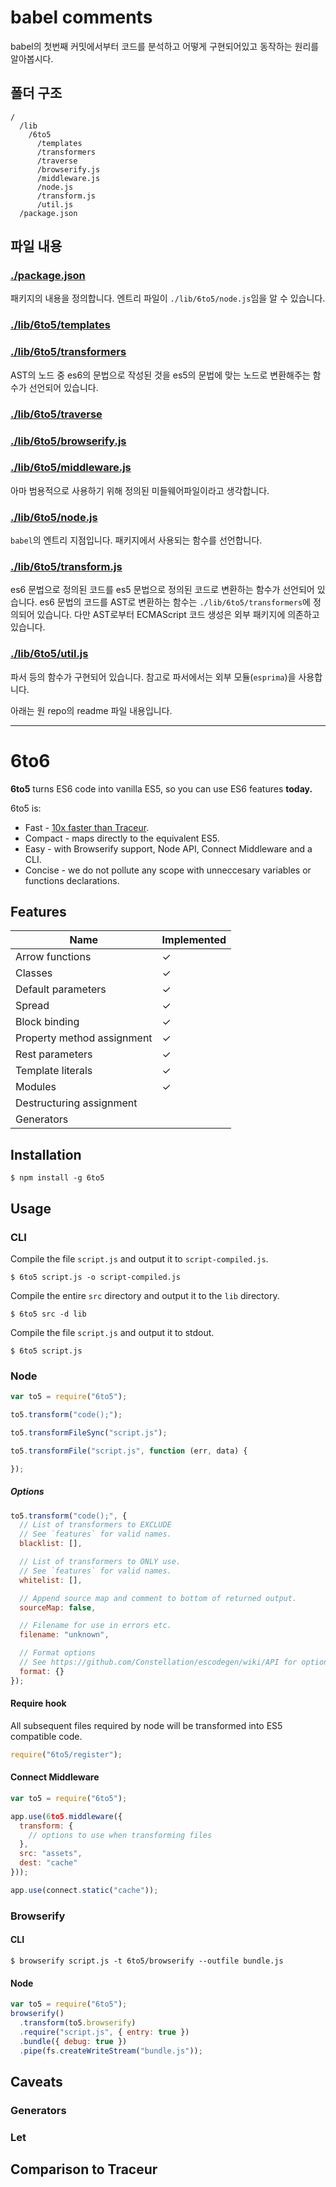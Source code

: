 # babel comments

babel의 첫번째 커밋에서부터 코드를 분석하고 어떻게 구현되어있고 동작하는 원리를 알아봅시다.

## 폴더 구조
```
/
  /lib
    /6to5
      /templates
      /transformers
      /traverse
      /browserify.js
      /middleware.js
      /node.js
      /transform.js
      /util.js
  /package.json
```

## 파일 내용


### [./package.json](./package.json)
패키지의 내용을 정의합니다. 엔트리 파일이 `./lib/6to5/node.js`임을 알 수 있습니다.


### [./lib/6to5/templates](./lib/6to5/templates)



### [./lib/6to5/transformers](./lib/6to5/transformers)
AST의 노드 중 es6의 문법으로 작성된 것을 es5의 문법에 맞는 노드로 변환해주는 함수가 선언되어 있습니다.


### [./lib/6to5/traverse](./lib/6to5/traverse)



### [./lib/6to5/browserify.js](./lib/6to5/browserify.js)



### [./lib/6to5/middleware.js](./lib/6to5/middleware.js)
아마 범용적으로 사용하기 위해 정의된 미들웨어파일이라고 생각합니다. 


### [./lib/6to5/node.js](./lib/6to5/node.js)
`babel`의 엔트리 지점입니다. 패키지에서 사용되는 함수를 선언합니다.

### [./lib/6to5/transform.js](./lib/6to5/transform.js)
es6 문법으로 정의된 코드를 es5 문법으로 정의된 코드로 변환하는 함수가 선언되어 있습니다. es6 문법의 코드를 AST로 변환하는 함수는 `./lib/6to5/transformers`에 정의되어 있습니다. 다만 AST로부터 ECMAScript 코드 생성은 외부 패키지에 의존하고 있습니다.


### [./lib/6to5/util.js](./lib/6to5/util.js)
파서 등의 함수가 구현되어 있습니다. 참고로 파서에서는 외부 모듈(`esprima`)을 사용합니다.



아래는 원 repo의 readme 파일 내용입니다.

---
# 6to6

**6to5** turns ES6 code into vanilla ES5, so you can use ES6 features **today.**

6to5 is:

 - Fast - [10x faster than Traceur](#comparison-to-traceur).
 - Compact - maps directly to the equivalent ES5.
 - Easy - with Browserify support, Node API, Connect Middleware and a CLI.
 - Concise - we do not pollute any scope with unneccesary variables or functions declarations.

## Features

| Name                       | Implemented |
| -------------------------- | ----------- |
| Arrow functions            | ✓           |
| Classes                    | ✓           |
| Default parameters         | ✓           |
| Spread                     | ✓           |
| Block binding              | ✓           |
| Property method assignment | ✓           |
| Rest parameters            | ✓           |
| Template literals          | ✓           |
| Modules                    | ✓           |
| Destructuring assignment   |             |
| Generators                 |             |

## Installation

    $ npm install -g 6to5

## Usage

### CLI

Compile the file `script.js` and output it to `script-compiled.js`.

    $ 6to5 script.js -o script-compiled.js

Compile the entire `src` directory and output it to the `lib` directory.

    $ 6to5 src -d lib

Compile the file `script.js` and output it to stdout.

    $ 6to5 script.js

### Node

```javascript
var to5 = require("6to5");

to5.transform("code();");

to5.transformFileSync("script.js");

to5.transformFile("script.js", function (err, data) {

});
```

##### Options

```javascript
to5.transform("code();", {
  // List of transformers to EXCLUDE
  // See `features` for valid names.
  blacklist: [],

  // List of transformers to ONLY use.
  // See `features` for valid names.
  whitelist: [],

  // Append source map and comment to bottom of returned output.
  sourceMap: false,

  // Filename for use in errors etc.
  filename: "unknown",

  // Format options
  // See https://github.com/Constellation/escodegen/wiki/API for options.
  format: {}
});
```

#### Require hook

All subsequent files required by node will be transformed into ES5 compatible
code.

```javascript
require("6to5/register");
```

#### Connect Middleware

```javascript
var to5 = require("6to5");

app.use(6to5.middleware({
  transform: {
    // options to use when transforming files
  },
  src: "assets",
  dest: "cache"
}));

app.use(connect.static("cache"));
```

### Browserify

#### CLI

    $ browserify script.js -t 6to5/browserify --outfile bundle.js

#### Node

```javascript
var to5 = require("6to5");
browserify()
  .transform(to5.browserify)
  .require("script.js", { entry: true })
  .bundle({ debug: true })
  .pipe(fs.createWriteStream("bundle.js"));
```

## Caveats

### Generators

### Let

## Comparison to Traceur

